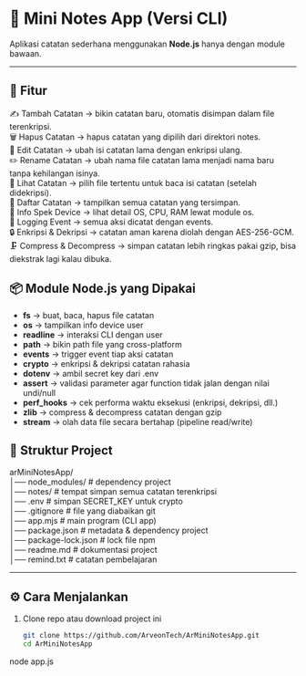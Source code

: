 # 📝 Mini Notes App (Versi CLI)

Aplikasi catatan sederhana menggunakan **Node.js** hanya dengan module bawaan.

---

## 🚀 Fitur

✍️ Tambah Catatan → bikin catatan baru, otomatis disimpan dalam file terenkripsi.  
🗑️ Hapus Catatan → hapus catatan yang dipilih dari direktori notes.  
📝 Edit Catatan → ubah isi catatan lama dengan enkripsi ulang.  
✏️ Rename Catatan → ubah nama file catatan lama menjadi nama baru tanpa kehilangan isinya.  
📖 Lihat Catatan → pilih file tertentu untuk baca isi catatan (setelah didekripsi).  
📂 Daftar Catatan → tampilkan semua catatan yang tersimpan.  
👤 Info Spek Device → lihat detail OS, CPU, RAM lewat module os.  
🔔 Logging Event → semua aksi dicatat dengan events.  
🔒 Enkripsi & Dekripsi → catatan aman karena diolah dengan AES-256-GCM.  
🗜️ Compress & Decompress → simpan catatan lebih ringkas pakai gzip, bisa diekstrak lagi kalau dibuka.  

## 📦 Module Node.js yang Dipakai

- **fs** → buat, baca, hapus file catatan
- **os** → tampilkan info device user
- **readline** → interaksi CLI dengan user
- **path** → bikin path file yang cross-platform
- **events** → trigger event tiap aksi catatan
- **crypto** → enkripsi & dekripsi catatan rahasia
- **dotenv** → ambil secret key dari .env
- **assert** → validasi parameter agar function tidak jalan dengan nilai undi/null
- **perf_hooks** → cek performa waktu eksekusi (enkripsi, dekripsi, dll.)
- **zlib** → compress & decompress catatan dengan gzip
- **stream** → olah data file secara bertahap (pipeline read/write)

## 📂 Struktur Project

arMiniNotesApp/  
│── node_modules/ # dependency project  
│── notes/ # tempat simpan semua catatan terenkripsi  
│── .env # simpan SECRET_KEY untuk crypto  
│── .gitignore # file yang diabaikan git  
│── app.mjs # main program (CLI app)  
│── package.json # metadata & dependency project  
│── package-lock.json # lock file npm  
│── readme.md # dokumentasi project  
│── remind.txt # catatan pembelajaran

---

## ⚙️ Cara Menjalankan

1. Clone repo atau download project ini
   ```bash
   git clone https://github.com/ArveonTech/ArMiniNotesApp.git
   cd ArMiniNotesApp
   ```

node app.js

